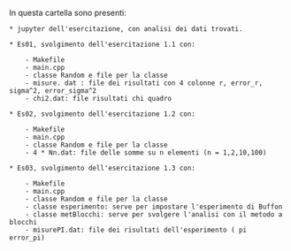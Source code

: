 
In questa cartella sono presenti:

    * jupyter dell'esercitazione, con analisi dei dati trovati.
    
    * Es01, svolgimento dell'esercitazione 1.1 con:
        
        - Makefile
        - main.cpp
        - classe Random e file per la classe 
        - misure. dat : file dei risultati con 4 colonne r, error_r, sigma^2, error_sigma^2
        - chi2.dat: file risultati chi quadro
        
    * Es02, svolgimento dell'esercitazione 1.2 con:
        
        - Makefile
        - main.cpp
        - classe Random e file per la classe
        - 4 * Nn.dat: file delle somme su n elementi (n = 1,2,10,100)
        
    * Es03, svolgimento dell'esercitazione 1.3 con:
        
        - Makefile
        - main.cpp
        - classe Random e file per la classe
        - classe esperimento: serve per impostare l'esperimento di Buffon
        - classe metBlocchi: serve per svolgere l'analisi con il metodo a blocchi
        - misurePI.dat: file dei risultati dell'esperimento ( pi  error_pi)

        
